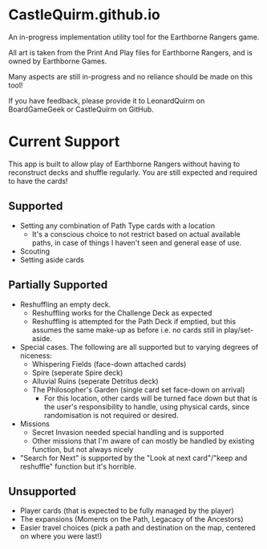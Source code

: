 # CastleQuirm.github.io
An in-progress implementation utility tool for the Earthborne Rangers game.

All art is taken from the Print And Play files for Earthborne Rangers, and is owned by Earthborne Games.

Many aspects are still in-progress and no reliance should be made on this tool!

If you have feedback, please provide it to LeonardQuirm on BoardGameGeek or CastleQuirm on GitHub.

# Current Support

This app is built to allow play of Earthborne Rangers without having to reconstruct decks and shuffle regularly.  You are still expected and required to have the cards!

## Supported
- Setting any combination of Path Type cards with a location
  - It's a conscious choice to not restrict based on actual available paths, in case of things I haven't seen and general ease of use.
- Scouting
- Setting aside cards


## Partially Supported
- Reshuffling an empty deck.
  - Reshuffling works for the Challenge Deck as expected
  - Reshuffling is attempted for the Path Deck if emptied, but this assumes the same make-up as before i.e. no cards still in play/set-aside. 
- Special cases. The following are all supported but to varying degrees of niceness:
  - Whispering Fields (face-down attached cards)
  - Spire (seperate Spire deck)
  - Alluvial Ruins (seperate Detritus deck)
  - The Philosopher's Garden (single card set face-down on arrival)
    - For this location, other cards will be turned face down but that is the user's responsibility to handle, using physical cards, since randomisation is not required or desired.
- Missions
  - Secret Invasion needed special handling and is supported
  - Other missions that I'm aware of can mostly be handled by existing function, but not always nicely
- "Search for Next" is supported by the "Look at next card"/"keep and reshuffle" function but it's horrible.

  
## Unsupported
- Player cards (that is expected to be fully managed by the player)
- The expansions (Moments on the Path, Legacacy of the Ancestors)
- Easier travel choices (pick a path and destination on the map, centered on where you were last!)